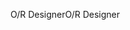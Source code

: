 <span data-ttu-id="24388-101">O/R Designer</span><span class="sxs-lookup"><span data-stu-id="24388-101">O/R Designer</span></span>